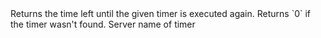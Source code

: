 <function name="Adjust" parent="systimer" type="libraryfunc">
	<description>
		Returns the time left until the given timer is executed again.
		Returns `0` if the timer wasn't found.
	</description>
	<realm>Server</realm>
	<args>
		<arg name="name" type="string">name of timer</arg>
	</args>
	<rets>
		<ret name="" type="number"></ret>
	</rets>
</function>